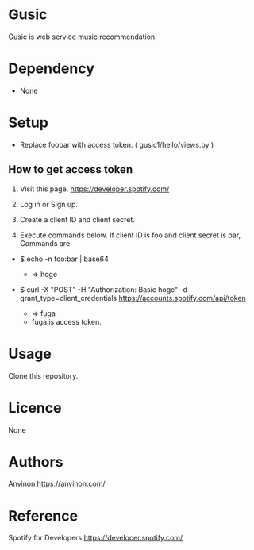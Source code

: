 # Gusic
Gusic is web service music recommendation.

# Dependency
- None

# Setup
- Replace foobar with access token.  ( gusic1/hello/views.py )

## How to get access token
1. Visit this page.
https://developer.spotify.com/

2. Log in or Sign up.

3. Create a client ID and client secret.

4. Execute commands below.
If client ID is foo and client secret is bar, Commands are
- $ echo -n foo:bar | base64
	- => hoge

- $ curl -X "POST" -H "Authorization: Basic hoge" -d grant_type=client_credentials https://accounts.spotify.com/api/token
	- => fuga
	- fuga is access token.

# Usage
Clone this repository.

# Licence
None

# Authors
Anvinon
https://anvinon.com/

# Reference
Spotify for Developers
https://developer.spotify.com/
